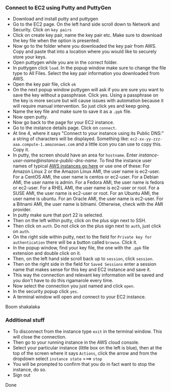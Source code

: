 ### Connect to EC2 using Putty and PuttyGen
- Download and install putty and puttygen
- Go to the EC2 page. On the left hand side scroll down to Network and Security. Click on `key pairs`
- Click on create key pair, name the key pair etc. Make sure to download the key file when the option is presented.
- Now go to the folder where you downloaded the key pair from AWS. Copy and paste that into a location where you would like to securely store your keys.
- Open puttygen while you are in the correct folder.
- In puttygen click `load`. In the popup window make sure to change the file type to All Files. Select the key pair information you downloaded from AWS.
- Open the key pair file, click `ok`
- On the next popup window puttygen will ask if you are sure you want to save the key without a passphrase. Click yes. Using a passphrase on the key is more secure but will cause issues with automation because it will require manual intervention. So just click yes and keep going.
- Name the key file and make sure to save it as a `.ppk` file.
- Now open putty.
- Now go back to the page for your EC2 instance. 
- Go to the instance details page. Click on `connect`.
- At line 4, where it says "Connect to your instance using its Public DNS:" a string of characters will be displayed. Something like: `ec2-xx-yy-zzz-aaa.compute-1.amazonaws.com` and a little icon you can use to copy this. Copy it.
- In putty, the screen should have an area for `hostname`. Enter *instance-user-name@instance-public-dns-name*. To find the instance user names of typical [AWS instances go here](https://docs.aws.amazon.com/AWSEC2/latest/UserGuide/connection-prereqs.html#connection-prereqs-get-info-about-instance) or use one of these:
For Amazon Linux 2 or the Amazon Linux AMI, the user name is ec2-user.
For a CentOS AMI, the user name is centos or ec2-user.
For a Debian AMI, the user name is admin.
For a Fedora AMI, the user name is fedora or ec2-user.
For a RHEL AMI, the user name is ec2-user or root.
For a SUSE AMI, the user name is ec2-user or root.
For an Ubuntu AMI, the user name is ubuntu.
For an Oracle AMI, the user name is ec2-user.
For a Bitnami AMI, the user name is bitnami.
Otherwise, check with the AMI provider.
- In putty make sure that port 22 is selected.
- Then on the left within putty, click on the plus sign next to SSH.
- Then click on `auth`. Do not click on the plus sign next to `auth`, just click on `auth`.
- On the right side within putty, next to the field for `Private key for authentication` there will be a button called `browse`. Click it.
- In the popup window, find your key file, the one with the `.ppk` file extension and double click on it.
- Then, on the left hand side scroll back up to `session`, click `session`.
- Then on the right side in the field for `Saved Sessions` enter a session name that makes sense for this key and EC2 instance and save it.
- This way the connection and relevant key information will be saved and you don't have to do this rigamarole every time.
- Now select the connection you just named and click `open`.
- In the security popup click `yes`.
- A terminal window will open and connect to your EC2 instance.
 
Boom shakalaka 

### Additional stuff
- To disconnect from the instance type `exit` in the terminal window. This will close the connection.
- Then go to your running instance in the AWS cloud console.
- Select your particular instance (little box on the left is blue), then at the top of the screen where it says `Actions`, click the arrow and from the dropdown select `instance state` ===> `stop`
- You will be prompted to confirm that you do in fact want to stop the instance, do so.
- Sign out

Done
